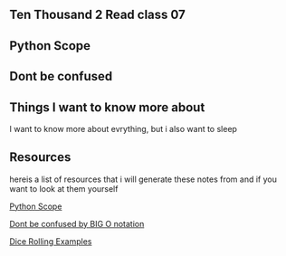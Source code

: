 ## Ten Thousand 2 Read class 07

## Python Scope

## Dont be confused

## Things I want to know more about 

I want to know more about evrything, but i also want to sleep 

## Resources

hereis a list of resources that i will generate these notes from and if you want to look at them yourself

[Python Scope](https://realpython.com/python-scope-legb-rule/)

[Dont be confused by BIG O notation](https://www.youtube.com/watch?v=5Uqawfl0VHQ)

[Dice Rolling Examples](https://artofproblemsolving.com/wiki/index.php/Basic_Programming_With_Python#Program_Example_1_3)